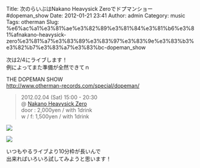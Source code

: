 Title: 次のらいぶはNakano Heavysick Zeroでドプマンショー #dopeman_show
Date: 2012-01-21 23:41
Author: admin
Category: music
Tags: otherman
Slug: %e6%ac%a1%e3%81%ae%e3%82%89%e3%81%84%e3%81%b6%e3%81%afnakano-heavysick-zero%e3%81%a7%e3%83%89%e3%83%97%e3%83%9e%e3%83%b3%e3%82%b7%e3%83%a7%e3%83%bc-dopeman_show

次は2/4にライブします！  
例によってまた準備が全然できてｎ

THE DOPEMAN SHOW  
<http://www.otherman-records.com/special/dopeman/>

> 2012.02.04 (Sat) 15:00 - 20:30  
>  @ [Nakano Heavysick Zero](http://www.heavysick.co.jp/zero/)  
>  door : 2,000yen / with 1drink  
>  w / f: 1,500yen / with 1drink

![](http://www.otherman-records.com/special/dopeman/images/flyer_omote.png)  

![](http://www.otherman-records.com/special/dopeman/images/flyer_ura.png)

いつもやるライブより10分枠が長いんで  
出来ればいろいろ試してみようと思います！

